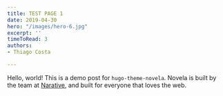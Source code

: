 ```yaml
---
title: TEST PAGE 1
date: 2019-04-30
hero: "/images/hero-6.jpg"
excerpt: ''
timeToRead: 3
authors:
- Thiago Costa

---
```

Hello, world! This is a demo post for `hugo-theme-novela`. Novela is built by the team at [Narative](https://narative.co), and built for everyone that loves the web.